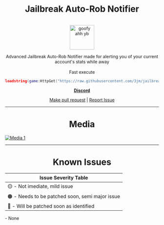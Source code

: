 <div align="center">
<h1>Jailbreak Auto-Rob Notifier</h1>

<br />

<a href="https://cdn.discordapp.com/attachments/995764976369279127/999846528468394004/7708-yb-angry2.png">
  <img
    height="80"
    width="80"
    alt="goofy ahh yb"
    src="https://cdn.discordapp.com/attachments/995764976369279127/999846528468394004/7708-yb-angry2.png"
  />
</a>

<p>Advanced Jailbreak Auto-Rob Notifier made for alerting you of your current account's stats while away
<br /><br />Fast execute</p>

```lua
loadstring(game:HttpGet("https://raw.githubusercontent.com/3jm/jailbreak-auto-rob-notifier/main/jailbreak-auto-rob-notifier.lua"))()
```


[**Discord**](https://discord.gg/XUXSendq74)
<br />

[Make pull request](https://github.com/3jm/jailbreak-auto-rob-notifier/compare) | [Report Issue](https://github.com/3jm/jailbreak-auto-rob-notifier/issues/new)

</div>

<hr />

<div align="center">
<h1>Media</h1>
</div>

<a href="https://cdn.discordapp.com/attachments/995764976369279127/1000957323054944326/unknown.png?size=4096">
  <img
    alt="Media 1"
    src="https://cdn.discordapp.com/attachments/995764976369279127/1000957323054944326/unknown.png?size=4096"
  />
</a>

<br />
<hr />

<div align="center">
<h1>Known Issues</h1>
</div>

| Issue Severity Table |
| ------------|
| 🟡 - Not imediate, mild issue |
| 🟠 - Needs to be patched soon, semi major issue |
| 🔴 - Will be patched soon as identified |

<p align="left">
  - None
</p>
